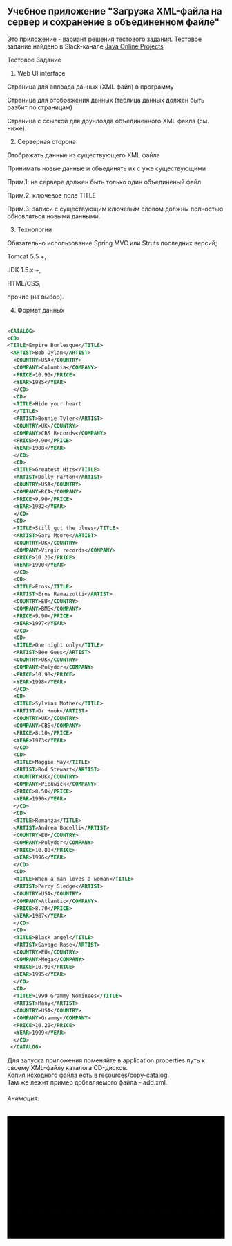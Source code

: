 ## Учебное приложение "Загрузка XML-файла на сервер и сохранение в объединенном файле"  


Это приложение - вариант решения тестового задания. 
Тестовое задание найдено в Slack-канале [Java Online Projects](http://javaops.ru) 

Тестовое Задание

1. Web UI interface

Cтраница для аплоада данных (XML файл) в программу

Cтраница для отображения данных (таблица данных должен быть разбит по страницам)

Cтраница с ссылкой для доунлоада объединенного XML файла (см. ниже).

2. Серверная сторона

Отображать данные из существующего XML файла

Принимать новые данные и объединять их с уже существующими

Прим.1: на сервере должен быть только один объединеный файл

Прим.2: ключевое поле TITLE

Прим.3: записи с существующим ключевым словом должны полностью обновляться новыми данными.

3. Технологии

Обязательно использование Spring MVC или Struts последних версий;

Tomcat 5.5 +,

JDK 1.5.х +,

HTML/CSS,

прочие (на выбор).

4. Формат данных

```xml  

<CATALOG> 
<CD>   
<TITLE>Empire Burlesque</TITLE>  
 <ARTIST>Bob Dylan</ARTIST>  
  <COUNTRY>USA</COUNTRY> 
  <COMPANY>Columbia</COMPANY> 
  <PRICE>10.90</PRICE> 
  <YEAR>1985</YEAR> 
  </CD> 
  <CD> 
  <TITLE>Hide your heart
  </TITLE> 
  <ARTIST>Bonnie Tyler</ARTIST> 
  <COUNTRY>UK</COUNTRY> 
  <COMPANY>CBS Records</COMPANY> 
  <PRICE>9.90</PRICE> 
  <YEAR>1988</YEAR> 
  </CD> 
  <CD> 
  <TITLE>Greatest Hits</TITLE> 
  <ARTIST>Dolly Parton</ARTIST> 
  <COUNTRY>USA</COUNTRY> 
  <COMPANY>RCA</COMPANY> 
  <PRICE>9.90</PRICE> 
  <YEAR>1982</YEAR> 
  </CD> 
  <CD> 
  <TITLE>Still got the blues</TITLE> 
  <ARTIST>Gary Moore</ARTIST> 
  <COUNTRY>UK</COUNTRY> 
  <COMPANY>Virgin records</COMPANY> 
  <PRICE>10.20</PRICE> 
  <YEAR>1990</YEAR> 
  </CD> 
  <CD> 
  <TITLE>Eros</TITLE> 
  <ARTIST>Eros Ramazzotti</ARTIST> 
  <COUNTRY>EU</COUNTRY> 
  <COMPANY>BMG</COMPANY> 
  <PRICE>9.90</PRICE> 
  <YEAR>1997</YEAR> 
  </CD> 
  <CD> 
  <TITLE>One night only</TITLE> 
  <ARTIST>Bee Gees</ARTIST> 
  <COUNTRY>UK</COUNTRY>
  <COMPANY>Polydor</COMPANY> 
  <PRICE>10.90</PRICE> 
  <YEAR>1998</YEAR> 
  </CD> 
  <CD> 
  <TITLE>Sylvias Mother</TITLE> 
  <ARTIST>Dr.Hook</ARTIST> 
  <COUNTRY>UK</COUNTRY> 
  <COMPANY>CBS</COMPANY> 
  <PRICE>8.10</PRICE> 
  <YEAR>1973</YEAR> 
  </CD> 
  <CD> 
  <TITLE>Maggie May</TITLE> 
  <ARTIST>Rod Stewart</ARTIST> 
  <COUNTRY>UK</COUNTRY> 
  <COMPANY>Pickwick</COMPANY> 
  <PRICE>8.50</PRICE> 
  <YEAR>1990</YEAR> 
  </CD> 
  <CD> 
  <TITLE>Romanza</TITLE> 
  <ARTIST>Andrea Bocelli</ARTIST> 
  <COUNTRY>EU</COUNTRY> 
  <COMPANY>Polydor</COMPANY> 
  <PRICE>10.80</PRICE> 
  <YEAR>1996</YEAR> 
  </CD> 
  <CD> 
  <TITLE>When a man loves a woman</TITLE> 
  <ARTIST>Percy Sledge</ARTIST> 
  <COUNTRY>USA</COUNTRY> 
  <COMPANY>Atlantic</COMPANY> 
  <PRICE>8.70</PRICE> 
  <YEAR>1987</YEAR> 
  </CD> 
  <CD> 
  <TITLE>Black angel</TITLE> 
  <ARTIST>Savage Rose</ARTIST> 
  <COUNTRY>EU</COUNTRY> 
  <COMPANY>Mega</COMPANY> 
  <PRICE>10.90</PRICE> 
  <YEAR>1995</YEAR> 
  </CD> 
  <CD> 
  <TITLE>1999 Grammy Nominees</TITLE> 
  <ARTIST>Many</ARTIST> 
  <COUNTRY>USA</COUNTRY> 
  <COMPANY>Grammy</COMPANY> 
  <PRICE>10.20</PRICE> 
  <YEAR>1999</YEAR> 
  </CD> 
 </CATALOG>


``` 

Для запуска приложения поменяйте в application.properties путь к своему XML-файлу каталога CD-дисков.  
Копия исходного файла есть в resources/copy-catalog.  
Там же лежит пример добавляемого файла - add.xml.    

<h6>Анимация:</h6>  

![session](https://github.com/AlexeyPavlov2/uploadxmlcdcatalog/blob/master/pic/20190609141713_2.gif) 
